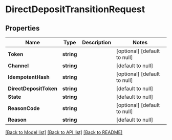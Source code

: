 # DirectDepositTransitionRequest

## Properties
Name | Type | Description | Notes
------------ | ------------- | ------------- | -------------
**Token** | **string** |  | [optional] [default to null]
**Channel** | **string** |  | [default to null]
**IdempotentHash** | **string** |  | [optional] [default to null]
**DirectDepositToken** | **string** |  | [default to null]
**State** | **string** |  | [default to null]
**ReasonCode** | **string** |  | [optional] [default to null]
**Reason** | **string** |  | [default to null]

[[Back to Model list]](../README.md#documentation-for-models) [[Back to API list]](../README.md#documentation-for-api-endpoints) [[Back to README]](../README.md)


